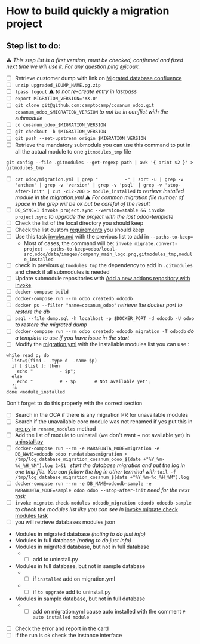 <!--
This file has been generated with 'invoke project.sync'.
Do not modify. Any manual change will be lost.
Please propose your modification on
https://github.com/camptocamp/odoo-template instead.
-->
# How to build quickly a migration project

## Step list to do:

:warning: _This step list is a first version, must be checked, confirmed and fixed next time we will use it.
For any question ping @jcoux._

- [ ] Retrieve customer dump with link on [Migrated database confluence](https://confluence.camptocamp.com/confluence/display/BS/Migrated+database#Migrateddatabase-Howtorestoreamigrateddatabase)
- [ ] `unzip upgraded_$DUMP_NAME.pg.zip`
- [ ] `lpass logout` :warning: _to not re-create entry in lastpass_
- [ ] `export MIGRATION_VERSION='XX.0'`
- [ ] `git clone git@github.com:camptocamp/cosanum_odoo.git cosanum_odoo_$MIGRATION_VERSION` _to not be in conflict with the submodule_
- [ ] `cd cosanum_odoo_$MIGRATION_VERSION`
- [ ] `git checkout -b $MIGRATION_VERSION`
- [ ] `git push --set-upstream origin $MIGRATION_VERSION`
- [ ] Retrieve the mandatory submodule you can use this command to put in all the actual module to one `gitmodules_tmp` file
```shell
git config --file .gitmodules --get-regexp path | awk '{ print $2 }' > gitmodules_tmp
```
- [ ] `cat odoo/migration.yml | grep "          -" | sort -u | grep -v 'anthem' | grep -v 'version' | grep -v 'psql' | grep -v 'stop-after-init' | cut -c12-200 > module_installed` _to retrieve installed module in the migration.yml_ :warning: *For common migration file number of space in the grep will be ok but be careful of the result*
- [ ] `DO_SYNC=1 invoke project.sync --version=stable && invoke project.sync` _to upgrade the project with the last odoo-template_
- [ ] Check the list of the local directory you should keep
- [ ] Check the list custom [requirements](../odoo/requirements.txt) you should keep
- [ ] Use this task [invoke.md](invoke.md#migrateconvert-project) with the previous list to add in `--paths-to-keep=`
    * Most of cases, the command will be: `invoke migrate.convert-project --paths-to-keep=odoo/local-src,odoo/data/images/company_main_logo.png,gitmodules_tmp,module_installed`
- [ ] check in previous `gitmodules_tmp` the dependency to add in `.gitmodules` and check if all submodules is needed
- [ ] Update submodule repositories with [Add a new addons repository with invoke](how-to-add-repo.md#use-invoke-task)
- [ ] `docker-compose build`
- [ ] `docker-compose run --rm odoo createdb odoodb`
- [ ] `docker ps --filter "name=cosanum_odoo"` _retrieve the docker port to restore the db_
- [ ] `psql --file dump.sql -h localhost -p $DOCKER_PORT -d odoodb -U odoo` _to restore the migrated dump_
- [ ] `docker-compose run --rm odoo createdb odoodb_migration -T odoodb` _do a template to use if you have issue in the start_
- [ ] Modify the [migration.yml](../odoo/migration.yml) with the installable modules list you can use :
```shell
while read p; do
  list=$(find . -type d  -name $p)
  if [ $list ]; then
    echo "          - $p";
  else
    echo "          # - $p       # Not available yet";
  fi
done <module_installed
```
Don't forget to do this properly with the correct section
- [ ] Search in the OCA if there is any migration PR for unavailable modules
- [ ] Search if the unavailable core module was not renamed if yes put this in [pre.py](../odoo/songs/migration/pre.py) in `rename_modules` method
- [ ] Add the list of module to uninstall (we don't want + not available yet) in [uninstall.py](../odoo/songs/migration/uninstall.py#L8)
- [ ] `docker-compose run --rm -e MARABUNTA_MODE=migration -e DB_NAME=odoodb odoo rundatabasemigration > /tmp/log_database_migration_cosanum_odoo_$(date +"%Y_%m-%d_%H_%M").log 2>&1 ` _start the database migration and put the log in one tmp file. You can follow the log in other terminal with_ `tail -f /tmp/log_database_migration_cosanum_$(date +"%Y_%m-%d_%H_%M").log`
- [ ] `docker-compose run --rm -e DB_NAME=odoodb-sample -e MARABUNTA_MODE=sample odoo odoo --stop-after-init` _need for the next task_
- [ ] `invoke migrate.check-modules odoodb_migration odoodb odoodb-sample` _to check the modules list like you can see in_ [invoke migrate check modules task](invoke.md#migratecheck-modules)
- [ ] you will retrieve databases modules json
* Modules in migrated database _(noting to do just info)_
* Modules in full database _(noting to do just info)_
* Modules in migrated database, but not in full database
    * - [ ] add to uninstall.py
* Modules in full database, but not in sample database
    * - [ ] if `installed` add on migration.yml
    * - [ ] if `to upgrade` add to uninstall.py
* Modules in sample database, but not in full database
    * - [ ] add on migration.yml cause auto installed with the comment `# auto installed module`
- [ ] Check the error and report in the card
- [ ] If the run is ok check the instance interface
